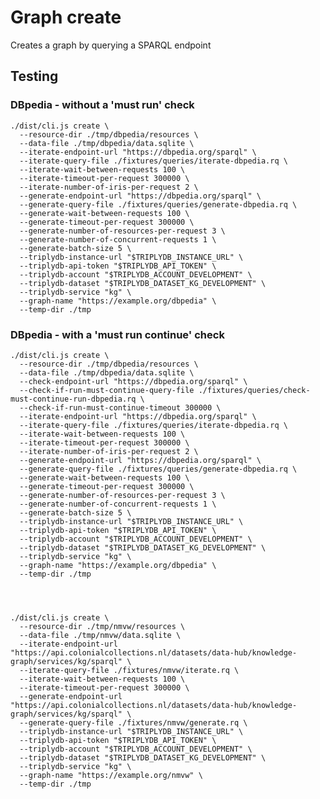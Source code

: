 # Graph create

Creates a graph by querying a SPARQL endpoint

## Testing

### DBpedia - without a 'must run' check

    ./dist/cli.js create \
      --resource-dir ./tmp/dbpedia/resources \
      --data-file ./tmp/dbpedia/data.sqlite \
      --iterate-endpoint-url "https://dbpedia.org/sparql" \
      --iterate-query-file ./fixtures/queries/iterate-dbpedia.rq \
      --iterate-wait-between-requests 100 \
      --iterate-timeout-per-request 300000 \
      --iterate-number-of-iris-per-request 2 \
      --generate-endpoint-url "https://dbpedia.org/sparql" \
      --generate-query-file ./fixtures/queries/generate-dbpedia.rq \
      --generate-wait-between-requests 100 \
      --generate-timeout-per-request 300000 \
      --generate-number-of-resources-per-request 3 \
      --generate-number-of-concurrent-requests 1 \
      --generate-batch-size 5 \
      --triplydb-instance-url "$TRIPLYDB_INSTANCE_URL" \
      --triplydb-api-token "$TRIPLYDB_API_TOKEN" \
      --triplydb-account "$TRIPLYDB_ACCOUNT_DEVELOPMENT" \
      --triplydb-dataset "$TRIPLYDB_DATASET_KG_DEVELOPMENT" \
      --triplydb-service "kg" \
      --graph-name "https://example.org/dbpedia" \
      --temp-dir ./tmp

### DBpedia - with a 'must run continue' check

    ./dist/cli.js create \
      --resource-dir ./tmp/dbpedia/resources \
      --data-file ./tmp/dbpedia/data.sqlite \
      --check-endpoint-url "https://dbpedia.org/sparql" \
      --check-if-run-must-continue-query-file ./fixtures/queries/check-must-continue-run-dbpedia.rq \
      --check-if-run-must-continue-timeout 300000 \
      --iterate-endpoint-url "https://dbpedia.org/sparql" \
      --iterate-query-file ./fixtures/queries/iterate-dbpedia.rq \
      --iterate-wait-between-requests 100 \
      --iterate-timeout-per-request 300000 \
      --iterate-number-of-iris-per-request 2 \
      --generate-endpoint-url "https://dbpedia.org/sparql" \
      --generate-query-file ./fixtures/queries/generate-dbpedia.rq \
      --generate-wait-between-requests 100 \
      --generate-timeout-per-request 300000 \
      --generate-number-of-resources-per-request 3 \
      --generate-number-of-concurrent-requests 1 \
      --generate-batch-size 5 \
      --triplydb-instance-url "$TRIPLYDB_INSTANCE_URL" \
      --triplydb-api-token "$TRIPLYDB_API_TOKEN" \
      --triplydb-account "$TRIPLYDB_ACCOUNT_DEVELOPMENT" \
      --triplydb-dataset "$TRIPLYDB_DATASET_KG_DEVELOPMENT" \
      --triplydb-service "kg" \
      --graph-name "https://example.org/dbpedia" \
      --temp-dir ./tmp




    ./dist/cli.js create \
      --resource-dir ./tmp/nmvw/resources \
      --data-file ./tmp/nmvw/data.sqlite \
      --iterate-endpoint-url "https://api.colonialcollections.nl/datasets/data-hub/knowledge-graph/services/kg/sparql" \
      --iterate-query-file ./fixtures/nmvw/iterate.rq \
      --iterate-wait-between-requests 100 \
      --iterate-timeout-per-request 300000 \
      --generate-endpoint-url "https://api.colonialcollections.nl/datasets/data-hub/knowledge-graph/services/kg/sparql" \
      --generate-query-file ./fixtures/nmvw/generate.rq \
      --triplydb-instance-url "$TRIPLYDB_INSTANCE_URL" \
      --triplydb-api-token "$TRIPLYDB_API_TOKEN" \
      --triplydb-account "$TRIPLYDB_ACCOUNT_DEVELOPMENT" \
      --triplydb-dataset "$TRIPLYDB_DATASET_KG_DEVELOPMENT" \
      --triplydb-service "kg" \
      --graph-name "https://example.org/nmvw" \
      --temp-dir ./tmp
